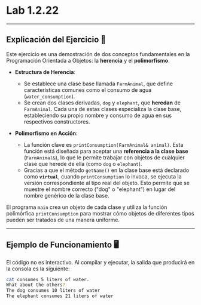 # Lab 1.2.22

-----

## Explicación del Ejercicio 🧬

Este ejercicio es una demostración de dos conceptos fundamentales en la Programación Orientada a Objetos: la **herencia** y el **polimorfismo**.

  * **Estructura de Herencia**:

      * Se establece una clase base llamada `FarmAnimal`, que define características comunes como el consumo de agua (`water_consumption`).
      * Se crean dos clases derivadas, `dog` y `elephant`, que **heredan** de `FarmAnimal`. Cada una de estas clases especializa la clase base, estableciendo su propio nombre y consumo de agua en sus respectivos constructores.

  * **Polimorfismo en Acción**:

      * La función clave es `printConsumption(FarmAnimal& animal)`. Esta función está diseñada para aceptar una **referencia a la clase base** (`FarmAnimal&`), lo que le permite trabajar con objetos de cualquier clase que herede de ella (como `dog` o `elephant`).
      * Gracias a que el método `getName()` en la clase base está declarado como **`virtual`**, cuando `printConsumption` lo invoca, se ejecuta la versión correspondiente al tipo real del objeto. Esto permite que se muestre el nombre correcto ("dog" o "elephant") en lugar del nombre genérico de la clase base.

El programa `main` crea un objeto de cada clase y utiliza la función polimórfica `printConsumption` para mostrar cómo objetos de diferentes tipos pueden ser tratados de una manera uniforme.

-----

## Ejemplo de Funcionamiento 🖥️

El código no es interactivo. Al compilar y ejecutar, la salida que producirá en la consola es la siguiente:

```bash
cat consumes 5 liters of water.
What about the others?
The dog consumes 10 liters of water
The elephant consumes 21 liters of water
```
